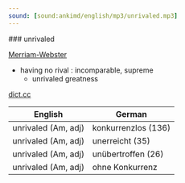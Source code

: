 ```yaml
---
sound: [sound:ankimd/english/mp3/unrivaled.mp3]
---
```


\### unrivaled

[Merriam-Webster](https://www.merriam-webster.com/dictionary/unrivaled)

- having no rival : incomparable, supreme
    - unrivaled greatness

[dict.cc](https://www.dict.cc/unrivaled)

| English        | German       |
| -------------- | ------------ |
| unrivaled (Am, adj) | konkurrenzlos (136) |
| unrivaled (Am, adj) | unerreicht (35) |
| unrivaled (Am, adj) | unübertroffen (26) |
| unrivaled (Am, adj) | ohne Konkurrenz |

